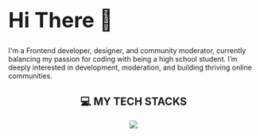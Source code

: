 <div>
  <h1 style="font-size: 3em;">Hi There 👋</h1>
</div>

<p>
  I'm a Frontend developer, designer, and community moderator, currently balancing my passion for coding with being a high school student. I’m deeply interested in development, moderation, and building thriving online communities.
</p>

<div align="center">
  <h2>💻 MY TECH STACKS</h2>
  <a href="https://skillicons.dev">
    <img src="https://skillicons.dev/icons?i=html,css,tailwind,materialui,js,ts,react,nextjs,redux,nodejs,express,postman,docker,git,github,npm,yarn,vite,twitter&perline=5" />
  </a>
</div>

